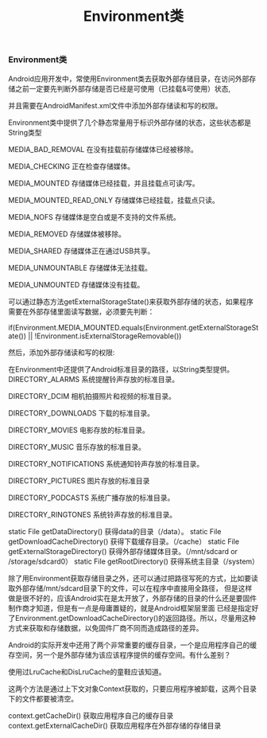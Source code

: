 ﻿---
layout: post
title: Environment类
category: technology
tags:
- Android
- 开源项目
- Environment
keywords: Android
description: 获取外部存储目录
---

### Environment类

Android应用开发中，常使用Environment类去获取外部存储目录，在访问外部存储之前一定要先判断外部存储是否已经是可使用（已挂载&可使用）状态,

并且需要在AndroidManifest.xml文件中添加外部存储读和写的权限。

Environment类中提供了几个静态常量用于标识外部存储的状态，这些状态都是String类型

MEDIA_BAD_REMOVAL 在没有挂载前存储媒体已经被移除。

MEDIA_CHECKING 正在检查存储媒体。

MEDIA_MOUNTED 存储媒体已经挂载，并且挂载点可读/写。

MEDIA_MOUNTED_READ_ONLY 存储媒体已经挂载，挂载点只读。

MEDIA_NOFS 存储媒体是空白或是不支持的文件系统。

MEDIA_REMOVED 存储媒体被移除。

MEDIA_SHARED 存储媒体正在通过USB共享。

MEDIA_UNMOUNTABLE 存储媒体无法挂载。

MEDIA_UNMOUNTED 存储媒体没有挂载。

可以通过静态方法getExternalStorageState()来获取外部存储的状态，如果程序需要在外部存储里面读写数据，必须要先判断：

if(Environment.MEDIA_MOUNTED.equals(Environment.getExternalStorageState()) || !Environment.isExternalStorageRemovable())

然后，添加外部存储读和写的权限:

<uses-permission android:name="android.permission.READ_EXTERNAL_STORAGE">

<uses-permission android:name="android.permission.WRITE_EXTERNAL_STORAGE"></uses-permission></uses-permission>

在Environment中还提供了Android标准目录的路径，以String类型提供。
DIRECTORY_ALARMS 系统提醒铃声存放的标准目录。

DIRECTORY_DCIM 相机拍摄照片和视频的标准目录。

DIRECTORY_DOWNLOADS 下载的标准目录。

DIRECTORY_MOVIES 电影存放的标准目录。

DIRECTORY_MUSIC 音乐存放的标准目录。

DIRECTORY_NOTIFICATIONS 系统通知铃声存放的标准目录。

DIRECTORY_PICTURES 图片存放的标准目录

DIRECTORY_PODCASTS 系统广播存放的标准目录。

DIRECTORY_RINGTONES 系统铃声存放的标准目录。

static File getDataDirectory() 获得data的目录（/data）。
static File getDownloadCacheDirectory() 获得下载缓存目录。（/cache）
static File getExternalStorageDirectory() 获得外部存储媒体目录。（/mnt/sdcard or /storage/sdcard0）
static File getRootDirectory() 获得系统主目录（/system）

除了用Environment获取存储目录之外，还可以通过把路径写死的方式，比如要读取外部存储/mnt/sdcard目录下的文件，可以在程序中直接用全路径，
但是这样做是很不好的，应该Android实在是太开放了，外部存储的目录的什么还是要固件制作商才知道，但是有一点是毋庸置疑的，就是Android框架层里面
已经是指定好了Environment.getDownloadCacheDirectory()的返回路径。所以，尽量用这种方式来获取和存储数据，以免固件厂商不同而造成路径的差异。

Android的实际开发中还用了两个非常重要的缓存目录，一个是应用程序自己的缓存空间，另一个是外部存储为该应该程序提供的缓存空间。有什么差别？

使用过LruCache和DisLruCache的童鞋应该知道。

这两个方法是通过上下文对象Context获取的，只要应用程序被卸载，这两个目录下的文件都要被清空。

context.getCacheDir() 获取应用程序自己的缓存目录
context.getExternalCacheDir() 获取应用程序在外部存储的存储目录



